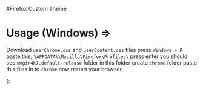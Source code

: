 #Firefox Custom Theme
<h1>Usage (Windows) =></h1>
<p> Download <code>userChrome.css</code> and <code>userContent.css</code> files press <code>Windows + R</code> paste this; <code>%APPDATA%\Mozilla\Firefox\Profiles\</code> press enter you should see <code>wmgir4k7.default-release</code> folder in this folder create <code>chrome</code> folder paste this files in to <code>chrome</code> now restart your browser. </p>(:</b> </p>
